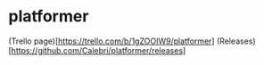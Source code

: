 # platformer

(Trello page)[https://trello.com/b/1gZOOIW9/platformer]
(Releases)[https://github.com/Calebri/platformer/releases]
